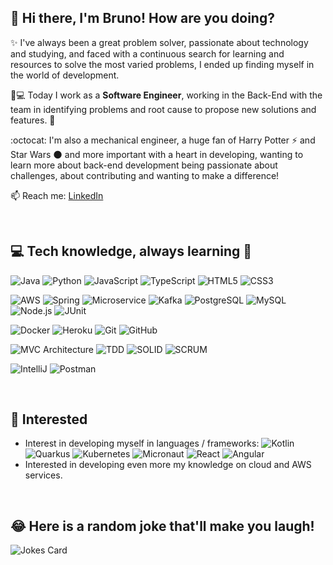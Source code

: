 ## 👾 Hi there, I'm Bruno! How are you doing?



✨ I've always been a great problem solver, passionate about technology and studying, and faced with a continuous search for learning and resources to solve the most varied problems, I ended up finding myself in the world of development. 

🧑💻 Today I work as a **Software Engineer**, working in the Back-End with the team in identifying problems and root cause to propose new solutions and features. :blue_heart:

:octocat:	 I'm also a mechanical engineer, a huge fan of Harry Potter ⚡️ and Star Wars 🌑 and more important with a heart in developing, wanting to learn more about back-end development being passionate about challenges, about contributing and wanting to make a difference!

📫 Reach me: [LinkedIn](https://www.linkedin.com/in/brunoliveiradev/)

<br>


## **💻 Tech knowledge, always learning** 🧠

![Java](https://img.shields.io/badge/-Java-000?&logo=Java&logoColor=007396)
![Python](https://img.shields.io/badge/-Python-000?&logo=Python)
![JavaScript](https://img.shields.io/badge/-JavaScript-000?&logo=JavaScript)
![TypeScript](https://img.shields.io/badge/-TypeScript-000?&logo=TypeScript)
![HTML5](https://img.shields.io/badge/-HTML-000?logo=HTML5)
![CSS3](https://img.shields.io/badge/-CSS-000?logo=CSS3&logoColor=blue)


![AWS](https://img.shields.io/badge/-AWS-000?&logo=Amazon-AWS&logoColor=F90)
![Spring](https://img.shields.io/badge/-Spring-000?&logo=Spring)
![Microservice](https://img.shields.io/badge/-Microservices-000?&logo=google-cloud&logoColor=white)
![Kafka](https://img.shields.io/badge/-Kafka-000?&logo=apache-kafka)
![PostgreSQL](https://img.shields.io/badge/-PostgreSQL-000?logo=postgresql)
![MySQL](https://img.shields.io/badge/-MySQL-000?logo=MySQL)
![Node.js](https://img.shields.io/badge/-Node.js-000?&logo=node.js)
![JUnit](https://img.shields.io/badge/JUnit-000?logo=cachet&logoColor=%20-%2325A162.svg)

![Docker](https://img.shields.io/badge/-Docker-000?&logo=Docker)
![Heroku](https://img.shields.io/badge/-Heroku-000?logo=heroku&logoColor=purple)
![Git](https://img.shields.io/badge/-GIT-000?&logo=Git)
![GitHub](https://img.shields.io/badge/-GITHUB-000?&logo=Github)


![MVC Architecture](https://img.shields.io/badge/-MVC-000?&logo=MVC)
![TDD](https://img.shields.io/badge/-TDD-000?&logo=TDD)
![SOLID](https://img.shields.io/badge/-SOLID-000?&logo=SOLID)
![SCRUM](https://img.shields.io/badge/-SCRUM-000?&logo=SCRUM)
 
![IntelliJ](https://img.shields.io/badge/-IntelliJ-000?&logo=intellijidea&logoColor=darkwhite)
![Postman](https://img.shields.io/badge/-Postman-000?&logo=Postman)



<br>

## 🚀 Interested

* Interest in developing myself in languages / frameworks: 
![Kotlin](https://img.shields.io/badge/-Kotlin-000?&logo=Kotlin)
![Quarkus](https://img.shields.io/badge/-Quarkus-000?&logo=Quarkus)
![Kubernetes](https://img.shields.io/badge/-Kubernetes-000?&logo=Kubernetes)
![Micronaut](https://img.shields.io/badge/-Micronaut-000?&logo=Micronaut)
![React](https://img.shields.io/badge/-React-000?&logo=React)
![Angular](https://img.shields.io/badge/-Angular-000?&logo=Angular&logoColor=red)
* Interested in developing even more my knowledge on cloud and AWS services.


<br>

## 😂 Here is a random joke that'll make you laugh!
![Jokes Card](https://readme-jokes.vercel.app/api)


<!---
brunoliveiradev/brunoliveiradev is a ✨ special ✨ repository because its `README.md` (this file) appears on your GitHub profile.
You can click the Preview link to take a look at your changes.
--->
